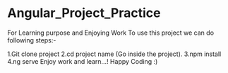 # Angular_Project_Practice

For Learning purpose and Enjoying Work
To use this project we can do following steps:-

1.Git clone project
2.cd project name (Go inside the project).
3.npm install
4.ng serve
  Enjoy work and learn...! Happy Coding :)
